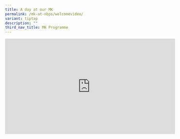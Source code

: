 ```yaml
---
title: A day at our MK
permalink: /mk-at-nbps/welcomevideo/
variant: tiptap
description: ""
third_nav_title: MK Programme
---
```

<div class="iframe-wrapper">
<iframe height="315" width="560" allowfullscreen="true" frameborder="0" src="https://www.youtube.com/embed/GIUYvt2x0ek?si=gINO51LhJoOKwNtn"></iframe>
</div>
<p></p>